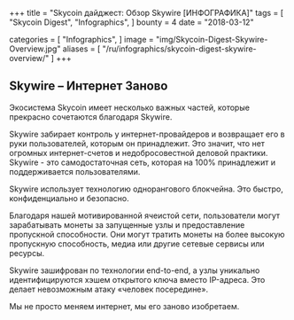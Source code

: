 +++
title = "Skycoin дайджест: Обзор Skywire [ИНФОГРАФИКА]"
tags = [
    "Skycoin Digest",
    "Infographics",
]
bounty = 4
date = "2018-03-12"

categories = [
    "Infographics",
]
image = "img/Skycoin-Digest-Skywire-Overview.jpg"
aliases = [
	"/ru/infographics/skycoin-digest-skywire-overview/"
]
+++

## Skywire – Интернет Заново

Экосистема Skycoin имеет несколько важных частей, которые прекрасно сочетаются благодаря Skywire.

Skywire забирает контроль у интернет-провайдеров и возвращает его в руки пользователей, которым он принадлежит. Это значит, что нет огромных интернет-счетов и недобросовестной деловой практики.  Skywire - это самодостаточная сеть, которая на 100% принадлежит и поддерживается пользователями.

Skywire использует технологию однорангового блокчейна. Это быстро, конфиденциально и безопасно.

Благодаря нашей мотивированной ячеистой сети, пользователи могут зарабатывать монеты за запущенные узлы и предоставление пропускной способности. Они могут тратить монеты на более высокую пропускную способность, медиа или другие сетевые сервисы или ресурсы.

Skywire зашифрован по технологии end-to-end, а узлы уникально идентифицируются хэшем открытого ключа вместо IP-адреса. Это делает невозможным атаку «человек посередине».

Мы не просто меняем интернет, мы его заново изобретаем.
